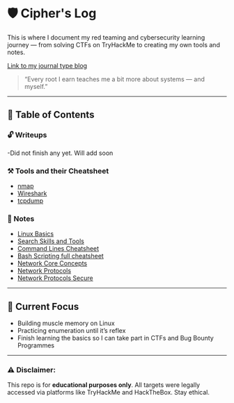# 🛡️ Cipher's Log

This is where I document my red teaming and cybersecurity learning journey — from solving CTFs on TryHackMe to creating my own tools and notes.

[Link to my journal type blog](https://cipherslog.hashnode.dev/ciphers-log-introduction)

> “Every root I earn teaches me a bit more about systems — and myself.”

---

## 🧾 Table of Contents

### 🔓 Writeups
-Did not finish any yet. Will add soon

### ⚒️ Tools and their Cheatsheet 
- [nmap](https://share.note.sx/er2vknf7#MEqQYWynX5NZY4Vt6GsvbB1y3PIqd5++e+kDCMjOjOY)
- [Wireshark](https://share.note.sx/x5ik6kjc#yWA1U6eg9E1EAEuNLbEVRriMbvG9ueLUcxnNrLkvWAU)
- [tcpdump](https://share.note.sx/r4u9pww8#Nx5aEctS2fM0XwC92hLARnMCXQNMOGgTZE5laiUcIqI)

### 🧠 Notes
- [Linux Basics](https://wizardbornov.github.io/Linux-Basics-notes/)
- [Search Skills and Tools](https://wizardbornov.github.io/Searchskills-and-tools/)
- [Command Lines Cheatsheet](https://wizardbornov.github.io/command-lines/)
- [Bash Scripting full cheatsheet](https://devhints.io/bash)
- [Network Core Concepts](https://wizardbornov.github.io/Networking-Basic-Concepts/)
- [Network Protocols](network-protocols-notes.md)
- [Network Protocols Secure](network-protocols-secure.md)

---

## 🔧 Current Focus
- Building muscle memory on Linux
- Practicing enumeration until it’s reflex
- Finish learning the basics so I can take part in CTFs and Bug Bounty Programmes

---

### ⚠️ Disclaimer:
This repo is for **educational purposes only**. All targets were legally accessed via platforms like TryHackMe and HackTheBox. Stay ethical.

